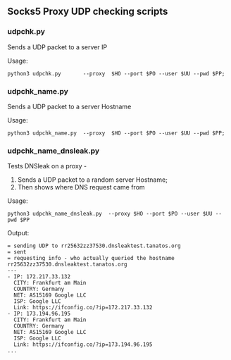 
## Socks5 Proxy UDP checking scripts

### udpchk.py

Sends a UDP packet to a server IP 

Usage:

```
python3 udpchk.py       --proxy  $HO --port $PO --user $UU --pwd $PP;
```
### udpchk_name.py

Sends a UDP packet to a server Hostname

Usage: 

```
python3 udpchk_name.py  --proxy  $HO --port $PO --user $UU --pwd $PP;
```

### udpchk_name_dnsleak.py

Tests DNSleak on a proxy - 

1. Sends a UDP packet to a random server Hostname; 
2. Then shows where DNS request came from


Usage: 

```
python3 udpchk_name_dnsleak.py  --proxy $HO --port $PO --user $UU --pwd $PP
```

Output:

```
= sending UDP to rr25632zz37530.dnsleaktest.tanatos.org
= sent
= requesting info - who actually queried the hostname rr25632zz37530.dnsleaktest.tanatos.org
---
- IP: 172.217.33.132
  CITY: Frankfurt am Main
  COUNTRY: Germany
  NET: AS15169 Google LLC
  ISP: Google LLC
  Link: https://ifconfig.co/?ip=172.217.33.132
- IP: 173.194.96.195
  CITY: Frankfurt am Main
  COUNTRY: Germany
  NET: AS15169 Google LLC
  ISP: Google LLC
  Link: https://ifconfig.co/?ip=173.194.96.195
...
```

